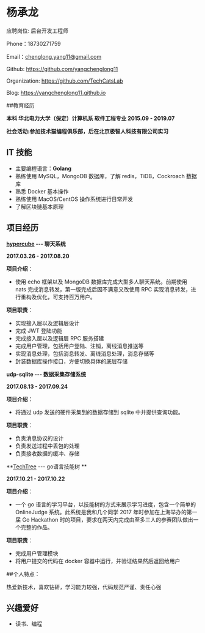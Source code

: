 # 杨承龙

应聘岗位: 后台开发工程师

Phone：18730271759  

Email：chenglong.yang11@gmail.com 

Github: https://github.com/yangchenglong11

Organization: https://github.com/TechCatsLab

Blog: https://yangchenglong11.github.io



##教育经历

**本科 华北电力大学（保定）计算机系 软件工程专业 2015.09 - 2019.07**

**社会活动:参加技术猫编程俱乐部，后在北京极智人科技有限公司实习**



## IT 技能

* 主要编程语言：**Golang**
* 熟练使用 MySQL，MongoDB 数据库，了解 redis，TiDB，Cockroach 数据库
* 熟悉 Docker 基本操作
* 熟练使用 MacOS/CentOS 操作系统进行日常开发
* 了解区块链基本原理




## 项目经历

**[hypercube](https://github.com/TechCatsLab/hypercube) --- 聊天系统**

**2017.03.26 - 2017.08.20**

**项目介绍**：

* 使用 echo 框架以及 MongoDB 数据库完成大型多人聊天系统。前期使用 nats 完成消息转发，第一版完成后因不满意又改使用 RPC 实现消息转发，进行重构及优化，可支持百万用户。

**项目职责**：

* 实现接入层以及逻辑层设计
* 完成 JWT 登陆功能
* 完成接入层以及逻辑层 RPC 服务搭建
* 完成用户管理，包括用户登陆、注销，离线消息推送等
* 实现消息处理，包括消息转发、离线消息处理，消息存储等
* 封装数据库操作接口，方便切换具体的底层存储





**udp-sqlite --- 数据采集存储系统**

**2017.08.13 - 2017.09.24**

**项目介绍**：

* 将通过 udp 发送的硬件采集到的数据存储到 sqlite 中并提供查询功能。

**项目职责**：

* 负责消息协议的设计
* 负责发送过程中丢包的处理
* 负责接收数据的缓冲、存储





 **[TechTree](https://github.com/jsharkc/techtree) --- go语言技能树 **

**2017.10.21 - 2017.10.22**

**项目介绍**：

* 一个 go 语言的学习平台，以技能树的方式来展示学习进度，包含一个简单的 OnlineJudge 系统。此系统是我和几个同学 2017 年时参加在上海举办的第一届 Go Hackathon 时的项目，要求在两天内完成由至多三人的参赛团队做出一个完整的作品。

**项目职责**：

* 完成用户管理模块
* 将用户提交的代码在 docker 容器中运行，并验证结果然后返回给用户





##个人特点：

热爱新技术，喜欢钻研，学习能力较强，代码规范严谨、责任心强



## 兴趣爱好

* 读书、编程